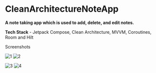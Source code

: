 # CleanArchitectureNoteApp
**A note taking app which is used to add, delete, and edit notes.**

**Tech Stack** - Jetpack Compose, Clean Architecture, MVVM, Coroutines, Room and Hilt

Screenshots

![1](https://user-images.githubusercontent.com/99873564/191045032-fdec4250-2637-46ca-b1c7-7a7cd679acc6.png)               ![2](https://user-images.githubusercontent.com/99873564/191045042-081ac4e3-3438-44f5-808e-183ade6dc45b.png)

![3](https://user-images.githubusercontent.com/99873564/191045053-c8c36658-fbd9-4147-931a-ad484a80afe8.png)               ![4](https://user-images.githubusercontent.com/99873564/191045072-facd8313-277b-4145-a1c9-7b7a3e6c4f4b.png)


